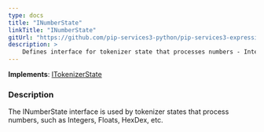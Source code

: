```yaml
---
type: docs
title: "INumberState"
linkTitle: "INumberState"
gitUrl: "https://github.com/pip-services3-python/pip-services3-expressions-python"
description: > 
    Defines interface for tokenizer state that processes numbers - Integers, Floats, HexDec.
---
```


**Implements**: [ITokenizerState](../itokenizer_state)

### Description

The INumberState interface is used by tokenizer states that process numbers, such as Integers, Floats, HexDex, etc.
